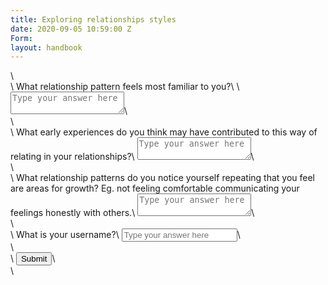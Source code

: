 ```yaml
---
title: Exploring relationships styles
date: 2020-09-05 10:59:00 Z
Form: 
layout: handbook
---
```


<form id="test-form">\
  <div>\
    <label>What relationship pattern feels most familiar to you?\
</label>\
    <textarea type="text" name="relationship_styles_a" placeholder="Type your answer here"/></textarea>\
  </div>\
  <div>\
    <label>What early experiences do you think may have contributed to this way of relating in your relationships?</label>\
    <textarea type="text" name="relationship_styles_b" placeholder="Type your answer here"/></textarea>\
  </div>\
  <div>\
    <label>What relationship patterns do you notice yourself repeating that you feel are areas for growth? Eg. not feeling comfortable communicating your feelings honestly with others.</label>\
    <textarea type="text" name="relationship_styles_c" placeholder="Type your answer here"/></textarea>\
  </div>\
  <div>\
    <label>What is your username?</label>\
    <input type="text" name="username" placeholder="Type your answer here"/></input>\
  </div>\
  <div>\
    <button type="submit"id="submit-form">Submit</button>\
  </div>\
</form>